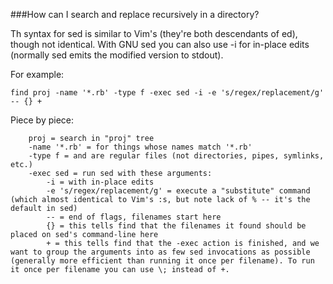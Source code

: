 ###How can I search and replace recursively in a directory?

Th syntax for sed is similar to Vim's (they're both descendants of ed), though not identical. With GNU sed you can also use -i for in-place edits (normally sed emits the modified version to stdout).

For example:

```
find proj -name '*.rb' -type f -exec sed -i -e 's/regex/replacement/g' -- {} +
```

Piece by piece:

```
    proj = search in "proj" tree
    -name '*.rb' = for things whose names match '*.rb'
    -type f = and are regular files (not directories, pipes, symlinks, etc.)
    -exec sed = run sed with these arguments:
        -i = with in-place edits
        -e 's/regex/replacement/g' = execute a "substitute" command (which almost identical to Vim's :s, but note lack of % -- it's the default in sed)
        -- = end of flags, filenames start here
        {} = this tells find that the filenames it found should be placed on sed's command-line here
        + = this tells find that the -exec action is finished, and we want to group the arguments into as few sed invocations as possible (generally more efficient than running it once per filename). To run it once per filename you can use \; instead of +.
```
